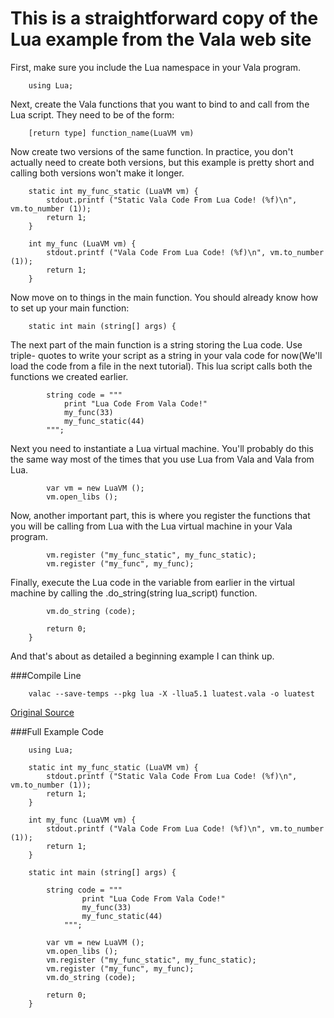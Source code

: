 This is a straightforward copy of the Lua example from the Vala web site
========================================================================


First, make sure you include the Lua namespace in your Vala program.

        using Lua;

Next, create the Vala functions that you want to bind to and call from the Lua
script. They need to be of the form:

        [return type] function_name(LuaVM vm)

Now create two versions of the same function. In practice, you don't actually
need to create both versions, but this example is pretty short and calling both
versions won't make it longer.

        static int my_func_static (LuaVM vm) {
            stdout.printf ("Static Vala Code From Lua Code! (%f)\n", vm.to_number (1));
            return 1;
        }

        int my_func (LuaVM vm) {
            stdout.printf ("Vala Code From Lua Code! (%f)\n", vm.to_number (1));
            return 1;
        }

Now move on to things in the main function. You should already know how to set
up your main function:

        static int main (string[] args) {

The next part of the main function is a string storing the Lua code. Use triple-
quotes to write your script as a string in your vala code for now(We'll load the
code from a file in the next tutorial). This lua script calls both the functions
we created earlier.

            string code = """
                print "Lua Code From Vala Code!"
                my_func(33)
                my_func_static(44)
            """;

Next you need to instantiate a Lua virtual machine. You'll probably do this the
same way most of the times that you use Lua from Vala and Vala from Lua.

            var vm = new LuaVM ();
            vm.open_libs ();

Now, another important part, this is where you register the functions that you
will be calling from Lua with the Lua virtual machine in your Vala program.

            vm.register ("my_func_static", my_func_static);
            vm.register ("my_func", my_func);

Finally, execute the Lua code in the variable from earlier in the virtual
machine by calling the .do\_string(string lua\_script) function.

            vm.do_string (code);

            return 0;
        }

And that's about as detailed a beginning example I can think up.

###Compile Line

        valac --save-temps --pkg lua -X -llua5.1 luatest.vala -o luatest

[Original Source](https://wiki.gnome.org/Projects/Vala/LuaSample)

###Full Example Code

        using Lua;

        static int my_func_static (LuaVM vm) {
            stdout.printf ("Static Vala Code From Lua Code! (%f)\n", vm.to_number (1));
            return 1;
        }

        int my_func (LuaVM vm) {
            stdout.printf ("Vala Code From Lua Code! (%f)\n", vm.to_number (1));
            return 1;
        }

        static int main (string[] args) {

            string code = """
                    print "Lua Code From Vala Code!"
                    my_func(33)
                    my_func_static(44)
                """;

            var vm = new LuaVM ();
            vm.open_libs ();
            vm.register ("my_func_static", my_func_static);
            vm.register ("my_func", my_func);
            vm.do_string (code);

            return 0;
        }
